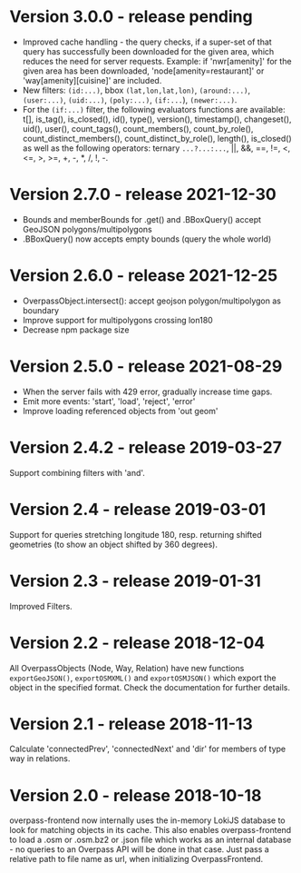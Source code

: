 # Version 3.0.0 - release pending
* Improved cache handling - the query checks, if a super-set of that query has successfully been downloaded for the given area, which reduces the need for server requests. Example: if 'nwr[amenity]' for the given area has been downloaded, 'node[amenity=restaurant]' or 'way[amenity][cuisine]' are included.
* New filters: `(id:...)`, bbox `(lat,lon,lat,lon)`, `(around:...)`, `(user:...)`, `(uid:...)`, `(poly:...)`, `(if:...`), `(newer:...)`.
* For the `(if:...)` filter, the following evaluators functions are available: t[], is_tag(), is_closed(), id(), type(), version(), timestamp(), changeset(), uid(), user(), count_tags(), count_members(), count_by_role(), count_distinct_members(), count_distinct_by_role(), length(), is_closed() as well as the following operators: ternary `...?...:...`, ||, &amp;&amp;, ==, !=, &lt;, &lt;=, &gt;, &gt;=, +, -, *, /, !, -.

# Version 2.7.0 - release 2021-12-30
* Bounds and memberBounds for .get() and .BBoxQuery() accept GeoJSON polygons/multipolygons
* .BBoxQuery() now accepts empty bounds (query the whole world)

# Version 2.6.0 - release 2021-12-25
* OverpassObject.intersect(): accept geojson polygon/multipolygon as boundary
* Improve support for multipolygons crossing lon180
* Decrease npm package size

# Version 2.5.0 - release 2021-08-29
* When the server fails with 429 error, gradually increase time gaps.
* Emit more events: 'start', 'load', 'reject', 'error'
* Improve loading referenced objects from 'out geom'

# Version 2.4.2 - release 2019-03-27
Support combining filters with 'and'.

# Version 2.4 - release 2019-03-01
Support for queries stretching longitude 180, resp. returning shifted geometries (to show an object shifted by 360 degrees).

# Version 2.3 - release 2019-01-31
Improved Filters.

# Version 2.2 - release 2018-12-04
All OverpassObjects (Node, Way, Relation) have new functions `exportGeoJSON()`, `exportOSMXML()` and `exportOSMJSON()` which export the object in the specified format. Check the documentation for further details.

# Version 2.1 - release 2018-11-13
Calculate 'connectedPrev', 'connectedNext' and 'dir' for members of type way in relations.

# Version 2.0 - release 2018-10-18
overpass-frontend now internally uses the in-memory LokiJS database to look for
matching objects in its cache. This also enables overpass-frontend to
load a .osm or .osm.bz2 or .json file which works as an internal database - no
queries to an Overpass API will be done in that case. Just pass a relative path to file name as url, when initializing OverpassFrontend.
